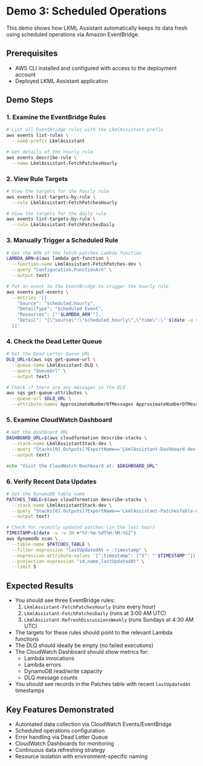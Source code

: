 # Demo 3: Scheduled Operations

This demo shows how LKML Assistant automatically keeps its data fresh using scheduled operations via Amazon EventBridge.

## Prerequisites

- AWS CLI installed and configured with access to the deployment account
- Deployed LKML Assistant application

## Demo Steps

### 1. Examine the EventBridge Rules

```bash
# List all EventBridge rules with the LkmlAssistant prefix
aws events list-rules \
  --name-prefix LkmlAssistant

# Get details of the hourly rule
aws events describe-rule \
  --name LkmlAssistant-FetchPatchesHourly
```

### 2. View Rule Targets

```bash
# View the targets for the hourly rule
aws events list-targets-by-rule \
  --rule LkmlAssistant-FetchPatchesHourly

# View the targets for the daily rule
aws events list-targets-by-rule \
  --rule LkmlAssistant-FetchPatchesDaily
```

### 3. Manually Trigger a Scheduled Rule

```bash
# Get the ARN of the fetch-patches Lambda function
LAMBDA_ARN=$(aws lambda get-function \
  --function-name LkmlAssistant-FetchPatches-dev \
  --query "Configuration.FunctionArn" \
  --output text)

# Put an event to the EventBridge to trigger the hourly rule
aws events put-events \
  --entries '[{
    "Source": "scheduled.hourly",
    "DetailType": "Scheduled Event",
    "Resources": ["'$LAMBDA_ARN'"],
    "Detail": "{\"source\":\"scheduled.hourly\",\"time\":\"'$(date -u +"%Y-%m-%dT%H:%M:%SZ")'\",\"page\":1,\"per_page\":5,\"process_all_pages\":false,\"fetch_discussions\":true}"
  }]'
```

### 4. Check the Dead Letter Queue

```bash
# Get the Dead Letter Queue URL
DLQ_URL=$(aws sqs get-queue-url \
  --queue-name LkmlAssistant-DLQ \
  --query "QueueUrl" \
  --output text)

# Check if there are any messages in the DLQ
aws sqs get-queue-attributes \
  --queue-url $DLQ_URL \
  --attribute-names ApproximateNumberOfMessages ApproximateNumberOfMessagesNotVisible
```

### 5. Examine CloudWatch Dashboard

```bash
# Get the dashboard URL
DASHBOARD_URL=$(aws cloudformation describe-stacks \
  --stack-name LkmlAssistantStack-dev \
  --query "Stacks[0].Outputs[?ExportName=='LkmlAssistant-Dashboard-dev'].OutputValue" \
  --output text)

echo "Visit the CloudWatch Dashboard at: $DASHBOARD_URL"
```

### 6. Verify Recent Data Updates

```bash
# Get the DynamoDB table name
PATCHES_TABLE=$(aws cloudformation describe-stacks \
  --stack-name LkmlAssistantStack-dev \
  --query "Stacks[0].Outputs[?ExportName=='LkmlAssistant-PatchesTable-dev'].OutputValue" \
  --output text)

# Check for recently updated patches (in the last hour)
TIMESTAMP=$(date -u -v-1H +"%Y-%m-%dT%H:%M:%SZ")
aws dynamodb scan \
  --table-name $PATCHES_TABLE \
  --filter-expression "lastUpdatedAt > :timestamp" \
  --expression-attribute-values '{":timestamp": {"S": "'$TIMESTAMP'"}}' \
  --projection-expression "id,name,lastUpdatedAt" \
  --limit 5
```

## Expected Results

- You should see three EventBridge rules:
  1. `LkmlAssistant-FetchPatchesHourly` (runs every hour)
  2. `LkmlAssistant-FetchPatchesDaily` (runs at 3:00 AM UTC)
  3. `LkmlAssistant-RefreshDiscussionsWeekly` (runs Sundays at 4:30 AM UTC)
- The targets for these rules should point to the relevant Lambda functions
- The DLQ should ideally be empty (no failed executions)
- The CloudWatch Dashboard should show metrics for:
  - Lambda invocations
  - Lambda errors
  - DynamoDB read/write capacity
  - DLQ message counts
- You should see records in the Patches table with recent `lastUpdatedAt` timestamps

## Key Features Demonstrated

- Automated data collection via CloudWatch Events/EventBridge
- Scheduled operations configuration
- Error handling via Dead Letter Queue
- CloudWatch Dashboards for monitoring
- Continuous data refreshing strategy
- Resource isolation with environment-specific naming
